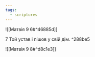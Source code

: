```yaml
---
tags:
  - scriptures
---
```


![[Матвія 9 6#^46885d]]

7 Той устав і пішов у свій дім. ^288be5

![[Матвія 9 8#^d8c1e3]]